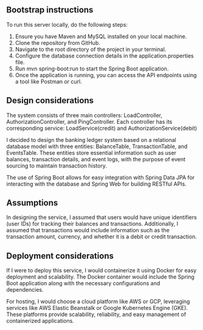 ## Bootstrap instructions
To run this server locally, do the following steps:

1. Ensure you have Maven and MySQL installed on your local machine.
2. Clone the repository from GitHub.
3. Navigate to the root directory of the project in your terminal.
4. Configure the database connection details in the application.properties file.
5. Run mvn spring-boot:run to start the Spring Boot application.
6. Once the application is running, you can access the API endpoints using a tool like Postman or curl.

## Design considerations
The system consists of three main controllers: LoadController, AuthorizationController, and PingController. Each controller has its corresponding service: LoadService(credit) and AuthorizationService(debit)

I decided to design the banking ledger system based on a relational database model with three entities: BalanceTable, TransactionTable, and EventsTable. These entities store essential information such as user balances, transaction details, and event logs, with the purpose of event sourcing to maintain transaction history.

The use of Spring Boot allows for easy integration with Spring Data JPA for interacting with the database and Spring Web for building RESTful APIs.

## Assumptions
In designing the service, I assumed that users would have unique identifiers (user IDs) for tracking their balances and transactions. Additionally, I assumed that transactions would include information such as the transaction amount, currency, and whether it is a debit or credit transaction.

## Deployment considerations
If I were to deploy this service, I would containerize it using Docker for easy deployment and scalability. The Docker container would include the Spring Boot application along with the necessary configurations and dependencies.

For hosting, I would choose a cloud platform like AWS or GCP, leveraging services like AWS Elastic Beanstalk or Google Kubernetes Engine (GKE). These platforms provide scalability, reliability, and easy management of containerized applications.
